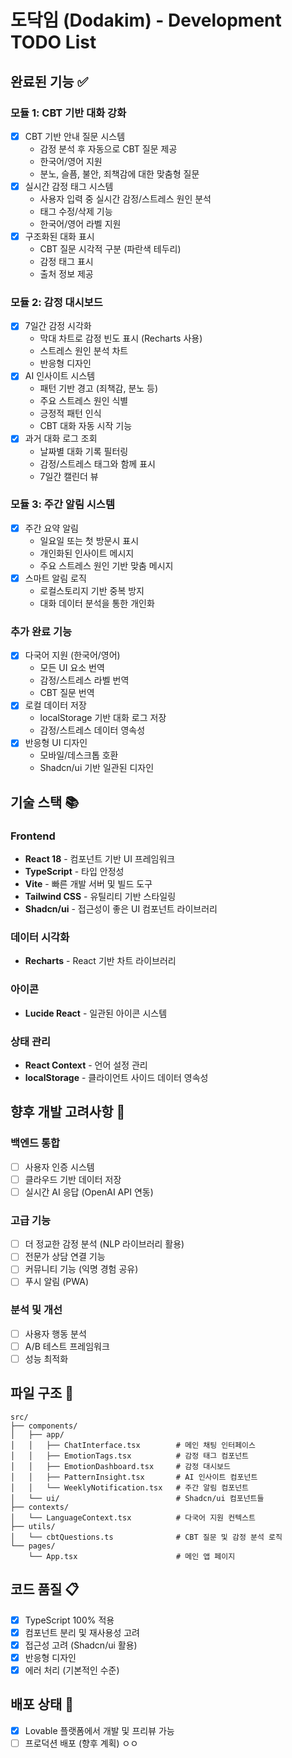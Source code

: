 
# 도닥임 (Dodakim) - Development TODO List

## 완료된 기능 ✅

### 모듈 1: CBT 기반 대화 강화
- [x] CBT 기반 안내 질문 시스템
  - 감정 분석 후 자동으로 CBT 질문 제공
  - 한국어/영어 지원
  - 분노, 슬픔, 불안, 죄책감에 대한 맞춤형 질문
- [x] 실시간 감정 태그 시스템
  - 사용자 입력 중 실시간 감정/스트레스 원인 분석
  - 태그 수정/삭제 기능
  - 한국어/영어 라벨 지원
- [x] 구조화된 대화 표시
  - CBT 질문 시각적 구분 (파란색 테두리)
  - 감정 태그 표시
  - 출처 정보 제공

### 모듈 2: 감정 대시보드
- [x] 7일간 감정 시각화
  - 막대 차트로 감정 빈도 표시 (Recharts 사용)
  - 스트레스 원인 분석 차트
  - 반응형 디자인
- [x] AI 인사이트 시스템
  - 패턴 기반 경고 (죄책감, 분노 등)
  - 주요 스트레스 원인 식별
  - 긍정적 패턴 인식
  - CBT 대화 자동 시작 기능
- [x] 과거 대화 로그 조회
  - 날짜별 대화 기록 필터링
  - 감정/스트레스 태그와 함께 표시
  - 7일간 캘린더 뷰

### 모듈 3: 주간 알림 시스템
- [x] 주간 요약 알림
  - 일요일 또는 첫 방문시 표시
  - 개인화된 인사이트 메시지
  - 주요 스트레스 원인 기반 맞춤 메시지
- [x] 스마트 알림 로직
  - 로컬스토리지 기반 중복 방지
  - 대화 데이터 분석을 통한 개인화

### 추가 완료 기능
- [x] 다국어 지원 (한국어/영어)
  - 모든 UI 요소 번역
  - 감정/스트레스 라벨 번역
  - CBT 질문 번역
- [x] 로컬 데이터 저장
  - localStorage 기반 대화 로그 저장
  - 감정/스트레스 데이터 영속성
- [x] 반응형 UI 디자인
  - 모바일/데스크톱 호환
  - Shadcn/ui 기반 일관된 디자인

## 기술 스택 📚

### Frontend
- **React 18** - 컴포넌트 기반 UI 프레임워크
- **TypeScript** - 타입 안정성
- **Vite** - 빠른 개발 서버 및 빌드 도구
- **Tailwind CSS** - 유틸리티 기반 스타일링
- **Shadcn/ui** - 접근성이 좋은 UI 컴포넌트 라이브러리

### 데이터 시각화
- **Recharts** - React 기반 차트 라이브러리

### 아이콘
- **Lucide React** - 일관된 아이콘 시스템

### 상태 관리
- **React Context** - 언어 설정 관리
- **localStorage** - 클라이언트 사이드 데이터 영속성

## 향후 개발 고려사항 🚀

### 백엔드 통합
- [ ] 사용자 인증 시스템
- [ ] 클라우드 기반 데이터 저장
- [ ] 실시간 AI 응답 (OpenAI API 연동)

### 고급 기능
- [ ] 더 정교한 감정 분석 (NLP 라이브러리 활용)
- [ ] 전문가 상담 연결 기능
- [ ] 커뮤니티 기능 (익명 경험 공유)
- [ ] 푸시 알림 (PWA)

### 분석 및 개선
- [ ] 사용자 행동 분석
- [ ] A/B 테스트 프레임워크
- [ ] 성능 최적화

## 파일 구조 📁

```
src/
├── components/
│   ├── app/
│   │   ├── ChatInterface.tsx        # 메인 채팅 인터페이스
│   │   ├── EmotionTags.tsx          # 감정 태그 컴포넌트
│   │   ├── EmotionDashboard.tsx     # 감정 대시보드
│   │   ├── PatternInsight.tsx       # AI 인사이트 컴포넌트
│   │   └── WeeklyNotification.tsx   # 주간 알림 컴포넌트
│   └── ui/                          # Shadcn/ui 컴포넌트들
├── contexts/
│   └── LanguageContext.tsx          # 다국어 지원 컨텍스트
├── utils/
│   └── cbtQuestions.ts              # CBT 질문 및 감정 분석 로직
└── pages/
    └── App.tsx                      # 메인 앱 페이지
```

## 코드 품질 📋

- [x] TypeScript 100% 적용
- [x] 컴포넌트 분리 및 재사용성 고려
- [x] 접근성 고려 (Shadcn/ui 활용)
- [x] 반응형 디자인
- [x] 에러 처리 (기본적인 수준)

## 배포 상태 🚀

- [x] Lovable 플랫폼에서 개발 및 프리뷰 가능
- [ ] 프로덕션 배포 (향후 계획)
ㅇㅇ